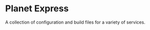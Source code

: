 Planet Express
==============

A collection of configuration and build files for a variety of services.
